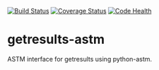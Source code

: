 [![Build Status](https://travis-ci.org/botswana-harvard/getresults-astm.svg?branch=develop)](https://travis-ci.org/botswana-harvard/getresults-astm)
[![Coverage Status](https://coveralls.io/repos/botswana-harvard/getresults-astm/badge.svg?branch=develop)](https://coveralls.io/r/botswana-harvard/getresults-astm?branch=develop)
[![Code Health](https://landscape.io/github/botswana-harvard/getresults-astm/develop/landscape.svg?style=flat)](https://landscape.io/github/botswana-harvard/getresults-astm/develop)

# getresults-astm

ASTM interface for getresults using python-astm.

